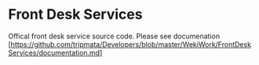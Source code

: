 # Front Desk Services
Offical front desk service source code. Please see documenation [https://github.com/tripmata/Developers/blob/master/WekiWork/FrontDeskServices/documentation.md]